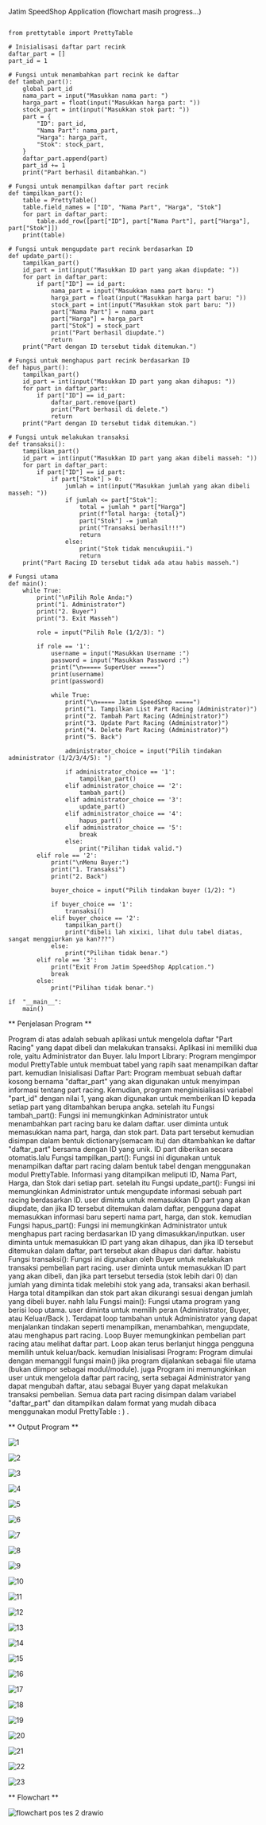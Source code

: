 Jatim SpeedShop Application (flowchart masih progress...)

```

from prettytable import PrettyTable

# Inisialisasi daftar part recink
daftar_part = []
part_id = 1

# Fungsi untuk menambahkan part recink ke daftar
def tambah_part():
    global part_id
    nama_part = input("Masukkan nama part: ")
    harga_part = float(input("Masukkan harga part: "))
    stock_part = int(input("Masukkan stok part: "))
    part = {
        "ID": part_id,
        "Nama Part": nama_part,
        "Harga": harga_part,
        "Stok": stock_part,
    }
    daftar_part.append(part)
    part_id += 1
    print("Part berhasil ditambahkan.")

# Fungsi untuk menampilkan daftar part recink
def tampilkan_part():
    table = PrettyTable()
    table.field_names = ["ID", "Nama Part", "Harga", "Stok"]
    for part in daftar_part:
        table.add_row([part["ID"], part["Nama Part"], part["Harga"], part["Stok"]])
    print(table)

# Fungsi untuk mengupdate part recink berdasarkan ID
def update_part():
    tampilkan_part()
    id_part = int(input("Masukkan ID part yang akan diupdate: "))
    for part in daftar_part:
        if part["ID"] == id_part:
            nama_part = input("Masukkan nama part baru: ")
            harga_part = float(input("Masukkan harga part baru: "))
            stock_part = int(input("Masukkan stok part baru: "))
            part["Nama Part"] = nama_part
            part["Harga"] = harga_part
            part["Stok"] = stock_part
            print("Part berhasil diupdate.")
            return
    print("Part dengan ID tersebut tidak ditemukan.")

# Fungsi untuk menghapus part recink berdasarkan ID
def hapus_part():
    tampilkan_part()
    id_part = int(input("Masukkan ID part yang akan dihapus: "))
    for part in daftar_part:
        if part["ID"] == id_part:
            daftar_part.remove(part)
            print("Part berhasil di delete.")
            return
    print("Part dengan ID tersebut tidak ditemukan.")

# Fungsi untuk melakukan transaksi
def transaksi():
    tampilkan_part()
    id_part = int(input("Masukkan ID part yang akan dibeli masseh: "))
    for part in daftar_part:
        if part["ID"] == id_part:
            if part["Stok"] > 0:
                jumlah = int(input("Masukkan jumlah yang akan dibeli masseh: "))
                if jumlah <= part["Stok"]:
                    total = jumlah * part["Harga"]
                    print(f"Total harga: {total}")
                    part["Stok"] -= jumlah
                    print("Transaksi berhasil!!!")
                    return
                else:
                    print("Stok tidak mencukupiii.")
                    return
    print("Part Racing ID tersebut tidak ada atau habis masseh.")

# Fungsi utama
def main():
    while True:
        print("\nPilih Role Anda:")
        print("1. Administrator")
        print("2. Buyer")
        print("3. Exit Masseh")
        
        role = input("Pilih Role (1/2/3): ")
        
        if role == '1':
            username = input("Masukkan Username :")
            password = input("Masukkan Password :")
            print("\n===== SuperUser =====")
            print(username)
            print(password)

            while True:
                print("\n===== Jatim SpeedShop =====")
                print("1. Tampilkan List Part Racing (Administrator)")
                print("2. Tambah Part Racing (Administrator)")
                print("3. Update Part Racing (Administrator)")
                print("4. Delete Part Racing (Administrator)")
                print("5. Back")
                
                administrator_choice = input("Pilih tindakan administrator (1/2/3/4/5): ")
                
                if administrator_choice == '1':
                    tampilkan_part()
                elif administrator_choice == '2':
                    tambah_part()
                elif administrator_choice == '3':
                    update_part()
                elif administrator_choice == '4':
                    hapus_part()
                elif administrator_choice == '5':
                    break
                else:
                    print("Pilihan tidak valid.")
        elif role == '2':
            print("\nMenu Buyer:")
            print("1. Transaksi")
            print("2. Back")
            
            buyer_choice = input("Pilih tindakan buyer (1/2): ")
            
            if buyer_choice == '1':
                transaksi()
            elif buyer_choice == '2':
                tampilkan_part()
                print("dibeli lah xixixi, lihat dulu tabel diatas, sangat menggiurkan ya kan???")
            else:
                print("Pilihan tidak benar.")
        elif role == '3':
            print("Exit From Jatim SpeedShop Applcation.")
            break
        else:
            print("Pilihan tidak benar.")            
    
if  "__main__":
    main()

```

** Penjelasan Program **

Program di atas adalah sebuah aplikasi untuk mengelola daftar "Part Racing" yang dapat dibeli dan melakukan transaksi. Aplikasi ini memiliki dua role, yaitu Administrator dan Buyer. lalu Import Library: Program mengimpor modul PrettyTable untuk membuat tabel yang rapih saat menampilkan daftar part. kemudian Inisialisasi Daftar Part: Program membuat sebuah daftar kosong bernama "daftar_part" yang akan digunakan untuk menyimpan informasi tentang part racing. Kemudian, program menginisialisasi variabel "part_id" dengan nilai 1, yang akan digunakan untuk memberikan ID kepada setiap part yang ditambahkan berupa angka. setelah itu Fungsi tambah_part(): Fungsi ini memungkinkan Administrator untuk menambahkan part racing baru ke dalam daftar. user diminta untuk memasukkan nama part, harga, dan stok part. Data part tersebut kemudian disimpan dalam bentuk dictionary(semacam itu) dan ditambahkan ke daftar "daftar_part" bersama dengan ID yang unik. ID part diberikan secara otomatis.lalu Fungsi tampilkan_part(): Fungsi ini digunakan untuk menampilkan daftar part racing dalam bentuk tabel dengan menggunakan modul PrettyTable. Informasi yang ditampilkan meliputi ID, Nama Part, Harga, dan Stok dari setiap part. setelah itu Fungsi update_part(): Fungsi ini memungkinkan Administrator untuk mengupdate informasi sebuah part racing berdasarkan ID. user diminta untuk memasukkan ID part yang akan diupdate, dan jika ID tersebut ditemukan dalam daftar, pengguna dapat memasukkan informasi baru seperti nama part, harga, dan stok. kemudian Fungsi hapus_part(): Fungsi ini memungkinkan Administrator untuk menghapus part racing berdasarkan ID yang dimasukkan/inputkan. user diminta untuk memasukkan ID part yang akan dihapus, dan jika ID tersebut ditemukan dalam daftar, part tersebut akan dihapus dari daftar. habistu Fungsi transaksi(): Fungsi ini digunakan oleh Buyer untuk melakukan transaksi pembelian part racing. user diminta untuk memasukkan ID part yang akan dibeli, dan jika part tersebut tersedia (stok lebih dari 0) dan jumlah yang diminta tidak melebihi stok yang ada, transaksi akan berhasil. Harga total ditampilkan dan stok part akan dikurangi sesuai dengan jumlah yang dibeli buyer. nahh lalu Fungsi main(): Fungsi utama program yang berisi loop utama. user diminta untuk memilih peran (Administrator, Buyer, atau Keluar/Back ). Terdapat loop tambahan untuk Administrator yang dapat menjalankan tindakan seperti menampilkan, menambahkan, mengupdate, atau menghapus part racing. Loop Buyer memungkinkan pembelian part racing atau melihat daftar part. Loop akan terus berlanjut hingga pengguna memilih untuk keluar/back. kemudian Inisialisasi Program: Program dimulai dengan memanggil fungsi main() jika program dijalankan sebagai file utama (bukan diimpor sebagai modul/module). juga Program ini memungkinkan user untuk mengelola daftar part racing, serta sebagai Administrator yang dapat mengubah daftar, atau sebagai Buyer yang dapat melakukan transaksi pembelian. Semua data part racing disimpan dalam variabel "daftar_part" dan ditampilkan dalam format yang mudah dibaca menggunakan modul PrettyTable : ) .

** Output Program **

![1](https://github.com/Nuno-Hadianto/POSTEST-2-Jatim-SpeedShop/assets/63713816/67d8f0a2-9945-42e3-8afb-93d61b89c311)

![2](https://github.com/Nuno-Hadianto/POSTEST-2-Jatim-SpeedShop/assets/63713816/5fb5f7fc-1785-4747-89c6-501cfd960fd2)

![3](https://github.com/Nuno-Hadianto/POSTEST-2-Jatim-SpeedShop/assets/63713816/208fd920-d079-43b9-9b59-714716f71688)

![4](https://github.com/Nuno-Hadianto/POSTEST-2-Jatim-SpeedShop/assets/63713816/8b5f41f2-065c-4a2e-a909-bda64c4b9e1e)

![5](https://github.com/Nuno-Hadianto/POSTEST-2-Jatim-SpeedShop/assets/63713816/3ca12a61-dfe4-48b6-84b9-8ae710e5f694)

![6](https://github.com/Nuno-Hadianto/POSTEST-2-Jatim-SpeedShop/assets/63713816/379f041f-2b17-47c9-a16d-6c2170f6bbd5)

![7](https://github.com/Nuno-Hadianto/POSTEST-2-Jatim-SpeedShop/assets/63713816/330ed9a1-332b-4868-b5ec-fd30ecee6dea)

![8](https://github.com/Nuno-Hadianto/POSTEST-2-Jatim-SpeedShop/assets/63713816/0a90de86-05b7-4ba0-ade2-755b50fec17d)

![9](https://github.com/Nuno-Hadianto/POSTEST-2-Jatim-SpeedShop/assets/63713816/1fe39ebb-3717-4341-92cc-854ddbdd3808)

![10](https://github.com/Nuno-Hadianto/POSTEST-2-Jatim-SpeedShop/assets/63713816/699556f5-2e6a-4ce0-9548-713d44920e53)

![11](https://github.com/Nuno-Hadianto/POSTEST-2-Jatim-SpeedShop/assets/63713816/0827918e-a7fc-4995-86ab-f9f43265651d)

![12](https://github.com/Nuno-Hadianto/POSTEST-2-Jatim-SpeedShop/assets/63713816/33c3d6ba-cc4f-47bd-81cb-b66c155b8ab1)

![13](https://github.com/Nuno-Hadianto/POSTEST-2-Jatim-SpeedShop/assets/63713816/11fbc58e-8a5f-4c9c-87d3-a2e5bb4078b0)

![14](https://github.com/Nuno-Hadianto/POSTEST-2-Jatim-SpeedShop/assets/63713816/a2fa9249-e01b-4677-af0f-142aedf4f4e1)

![15](https://github.com/Nuno-Hadianto/POSTEST-2-Jatim-SpeedShop/assets/63713816/e7f7c4ac-bb17-46d8-bc75-ceeeb437d827)

![16](https://github.com/Nuno-Hadianto/POSTEST-2-Jatim-SpeedShop/assets/63713816/7e360bc4-dbf0-4bd3-964b-170028ebb0f2)

![17](https://github.com/Nuno-Hadianto/POSTEST-2-Jatim-SpeedShop/assets/63713816/250cb399-83c3-4e4b-b5a3-dff86b84dbda)

![18](https://github.com/Nuno-Hadianto/POSTEST-2-Jatim-SpeedShop/assets/63713816/5946475b-72cc-460e-8891-a4317f10f8db)

![19](https://github.com/Nuno-Hadianto/POSTEST-2-Jatim-SpeedShop/assets/63713816/bab70652-5cc1-4640-af8d-f46f47751b8f)

![20](https://github.com/Nuno-Hadianto/POSTEST-2-Jatim-SpeedShop/assets/63713816/e4a6a089-c0c0-4fd2-a32f-d26f583e2122)

![21](https://github.com/Nuno-Hadianto/POSTEST-2-Jatim-SpeedShop/assets/63713816/d28b3755-6256-4ec2-8728-0667615f3a4d)

![22](https://github.com/Nuno-Hadianto/POSTEST-2-Jatim-SpeedShop/assets/63713816/7da9b722-7001-458f-95a2-0ec181b25ba9)

![23](https://github.com/Nuno-Hadianto/POSTEST-2-Jatim-SpeedShop/assets/63713816/19060906-8a7b-4c59-942a-5f924049e17f)

** Flowchart **

![flowchart pos tes 2 drawio](https://github.com/Nuno-Hadianto/POSTEST-2-Jatim-SpeedShop/assets/63713816/5d72eb11-f29d-4f78-a55a-544964120b39)

